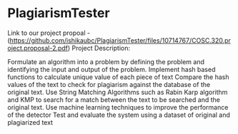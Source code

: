 
# PlagiarismTester
Link to our project propoal -  (https://github.com/ishikaubc/PlagiarismTester/files/10714767/COSC.320.project.proposal-2.pdf)
Project Description:

Formulate an algorithm into a problem by defining the problem and identifying the input and output of the problem. 
Implement hash based functions to calculate unique value of each piece of text 
Compare the hash values of the text to check for plagiarism against the database of the original text.
Use String Matching Algorithms such as Rabin Karp algorithm and KMP to search for a match between the text to be searched and the original text.
Use machine learning techniques to improve the performance of the detector
Test and evaluate the system using a dataset of original and plagiarized text
